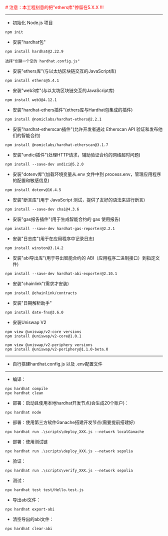 

<span style="color: red;"># 注意：本工程刻意的把"ethers库"停留在5.X.X !!! </span>

---------------------------------------------------------------------------------

* 初始化 Node.js 项目
```
npm init
```


* 安装"hardhat包"
```
npm install hardhat@2.22.9
```

```
选择"创建一个空的 hardhat.config.js"
```

* 安装"ethers库"(与以太坊区块链交互的JavaScript库)
```
npm install ethers@5.4.1
```

* 安装"web3库"(与以太坊区块链交互的JavaScript库)
```
npm install web3@4.12.1
```

* 安装"hardhat-ethers插件"(ethers库与Hardhat包集成的插件)
```
npm install @nomiclabs/hardhat-ethers@2.2.1
```

* 安装"hardhat-etherscan插件"(允许开发者通过 Etherscan API 验证和发布他们的智能合约)
```
npm install @nomiclabs/hardhat-etherscan@3.1.7
```

* 安装"undici插件"(处理HTTP请求，辅助验证合约的网络超时问题)
```
npm install --save-dev undici@5.2.0 
```

* 安装"dotenv库"(加载环境变量从.env 文件中到 process.env，管理应用程序的配置和敏感信息)
```
npm install dotenv@16.4.5
```

* 安装"断言库"(用于 JavaScript 测试，提供了友好的语法来进行断言)
```
npm install --save-dev chai@4.3.6
```

* 安装"gas报告插件"(用于生成智能合约的 gas 使用报告)
```
npm install --save-dev hardhat-gas-reporter@2.2.1
```

* 安装"日志库"(用于在应用程序中记录日志)
```
npm install winston@3.14.2
```

* 安装"abi导出库"(用于导出智能合约的 ABI（应用程序二进制接口）到指定文件)
```
npm install --save-dev hardhat-abi-exporter@2.10.1
```

* 安装"chainlink"(需求才安装)
```
npm install @chainlink/contracts
```

* 安装"日期解析助手"
```
npm install date-fns@3.6.0
```

* 安装Uniswap V2
```
npm view @uniswap/v2-core versions
npm install @uniswap/v2-core@1.0.1

npm view @uniswap/v2-periphery versions
npm install @uniswap/v2-periphery@1.1.0-beta.0
```
---------------------------------------------------------------------------------



* 自行搭建hardhat.config.js 以及 .env配置文件
 


---------------------------------------------------------------------------------

* 编译：
```
npx hardhat compile
npx hardhat clean
```

* 部署：启动且使用本地hardhat开发节点(会生成20个账户)：
```
npx hardhat node
```

* 部署：使用第三方软件Ganache搭建开发节点(需要提前搭建好)
```
npx hardhat run .\scripts\deploy_XXX.js --network localGanache
```

* 部署：使用测试链
```
npx hardhat run .\scripts\deploy_XXX.js --network sepolia
```

* 验证：
```
npx hardhat run .\scripts\verify_XXX.js --network sepolia
```

* 测试：
```
npx hardhat test test/Hello.test.js
```

* 导出abi文件：
```
npx hardhat export-abi
```

* 清空导出的abi文件：
```
npx hardhat clear-abi
```
